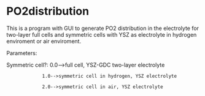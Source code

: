 # PO2distribution
This is a program with GUI to generate PO2 distribution in the electrolyte for two-layer full cells and symmetric cells with YSZ as electrolyte in hydrogen enviroment or air enviroment.

Parameters:

Symmetric cell?: 0.0-->full cell, YSZ-GDC two-layer electrolyte

                 1.0-->symmetric cell in hydrogen, YSZ electrolyte
                 
                 2.0-->symmetric cell in air, YSZ electrolyte
